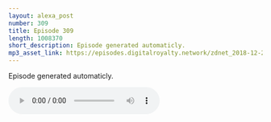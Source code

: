 ```yaml
---
layout: alexa_post
number: 309
title: Episode 309
length: 1008370
short_description: Episode generated automaticly.
mp3_asset_link: https://episodes.digitalroyalty.network/zdnet_2018-12-20_01-00-07.mp3
---
```


Episode generated automaticly.

<audio controls>
    <source src="{{ page.mp3_asset_link }}" type="audio/mpeg">
</audio>